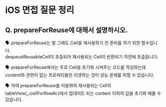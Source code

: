 # iOS 면접 질문 정리

## Q. prepareForReuse에 대해서 설명하시오.

🗣️ prepareForReuse는 말 그래도 Cell을 재사용하기 전 준비를 하기 위한 함수입니다. <br>
dequeueReusableCell이 호출되어 재사용되는 Cell이 반환되기 직전에 호출됩니다.

🗣️ prepareForReuse에서는 주로 Cell을 초기화 시켜주는 코드를 작성하는데 content와 관련이 없는 프로퍼티들만 리셋하는 것이 성능 문제를 피할 수 있습니다.

🗣️ 하여 prepareForReuse를 이용하여 재사용되는 Cell의 tableView(_:cellForRowAt:)에서 업데이트 되는 content 이외의 값을 초기화 해줄 수 있습니다.
